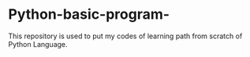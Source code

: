 # Python-basic-program-
This repository is used to put my codes of learning path from scratch of Python Language.
